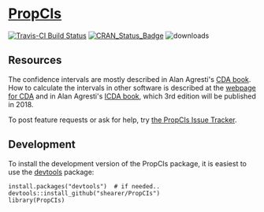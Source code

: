 # [PropCIs](https://github.com/shearer/PropCIs)

[![Travis-CI Build Status](https://travis-ci.org/shearer/PropCIs.svg?branch=master)](https://travis-ci.org/shearer/PropCIs)  [![CRAN\_Status\_Badge](http://www.r-pkg.org/badges/version/PropCIs)](https://cran.r-project.org/package=PropCIs/) 
![downloads](http://cranlogs.r-pkg.org/badges/grand-total/PropCIs)

## Resources
The confidence intervals are mostly described in Alan Agresti's [CDA book](http://eu.wiley.com/WileyCDA/WileyTitle/productCd-0470463635.html).  
How to calculate the intervals in other software is described at the [webpage for CDA](http://www.stat.ufl.edu/~aa/cda/cda.html) and in Alan Agresti's [ICDA book](https://onlinelibrary.wiley.com/doi/book/10.1002/0470114754), which 3rd edition will be published in 2018. 

To post feature requests or ask for help, try [the PropCIs Issue Tracker](https://github.com/shearer/PropCIs/issues?page=1&state=open).

## Development

To install the development version of the PropCIs package, it is easiest to use the [devtools](https://cran.r-project.org/web/packages/devtools/index.html) package:

    install.packages("devtools")  # if needed..
    devtools::install_github("shearer/PropCIs")
    library(PropCIs)

